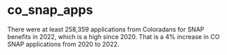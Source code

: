 # co_snap_apps
There were at least 258,359 applications from Coloradans for SNAP benefits in 2022, which is a high since 2020. That is a 4% increase in CO SNAP applications from 2020 to 2022.
